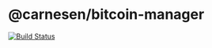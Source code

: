 @carnesen/bitcoin-manager
========================
[![Build Status](https://travis-ci.org/carnesen/bitcoin-manager.svg?branch=master)](https://travis-ci.org/carnesen/bitcoin-manager)

